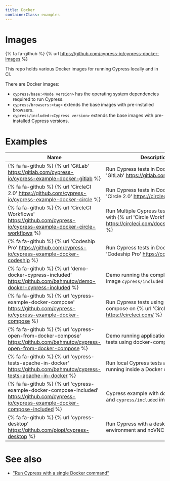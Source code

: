 ```yaml
---
title: Docker
containerClass: examples
---
```


# Images

{% fa fa-github %} {% url https://github.com/cypress-io/cypress-docker-images %}

This repo holds various Docker images for running Cypress locally and in CI.

There are Docker images:

- `cypress/base:<Node version>` has the operating system dependencies required to run Cypress.
- `cypress/browsers:<tag>` extends the base images with pre-installed browsers.
- `cypress/included:<Cypress version>` extends the base images with pre-installed Cypress versions.

# Examples

Name | Description
--- | ---
{% fa fa-github %} {% url 'GitLab' https://gitlab.com/cypress-io/cypress-example-docker-gitlab %} | Run Cypress tests in Docker on {% url 'GitLab' https://gitlab.com/ %}
{% fa fa-github %} {% url 'CircleCI 2.0' https://github.com/cypress-io/cypress-example-docker-circle %} | Run Cypress tests in Docker on {% url 'Circle 2.0' https://circleci.com %}
{% fa fa-github %} {% url 'CircleCI Workflows' https://github.com/cypress-io/cypress-example-docker-circle-workflows %} | Run Multiple Cypress tests in parallel with {% url 'Circle Workflows' https://circleci.com/docs/2.0/workflows/ %}
{% fa fa-github %} {% url 'Codeship Pro' https://github.com/cypress-io/cypress-example-docker-codeship %} | Run Cypress tests in Docker on {% url 'Codeship Pro' https://codeship.com/ %}
{% fa fa-github %} {% url 'demo-docker-cypress-included' https://github.com/bahmutov/demo-docker-cypress-included %} | Demo running the complete Docker image `cypress/included`
{% fa fa-github %} {% url 'cypress-example-docker-compose' https://github.com/cypress-io/cypress-example-docker-compose %} | Run Cypress tests using docker-compose on {% url 'CircleCI' https://circleci.com/ %}
{% fa fa-github %} {% url 'cypress-open-from-docker-compose' https://github.com/bahmutov/cypress-open-from-docker-compose %} | Demo running application and Cypress tests using docker-compose
{% fa fa-github %} {% url 'cypress-tests-apache-in-docker' https://github.com/bahmutov/cypress-tests-apache-in-docker %} | Run local Cypress tests against Apache running inside a Docker container
{% fa fa-github %} {% url 'cypress-example-docker-compose-included' https://github.com/cypress-io/cypress-example-docker-compose-included %} | Cypress example with docker-compose and `cypress/included` image
{% fa fa-github %} {% url 'cypress-desktop' https://github.com/piopi/cypress-desktop %} | Run Cypress with a desktop environment and noVNC

# See also

- ["Run Cypress with a single Docker command"](https://www.cypress.io/blog/2019/05/02/run-cypress-with-a-single-docker-command/)
